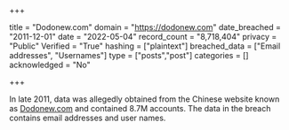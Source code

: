 +++

title = "Dodonew.com"
domain = "https://dodonew.com"
date_breached = "2011-12-01"
date = "2022-05-04"
record_count = "8,718,404"
privacy = "Public"
Verified = "True"
hashing = ["plaintext"]
breached_data = ["Email addresses", "Usernames"]
type = ["posts","post"]
categories = []
acknowledged = "No"


+++


In late 2011, data was allegedly obtained from the Chinese website known as <a href="http://dodonew.com" target="_blank" rel="noopener">Dodonew.com</a> and contained 8.7M accounts. The data in the breach contains email addresses and user names.

